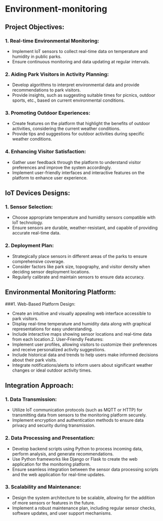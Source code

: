 # Environment-monitoring

## Project Objectives:

### 1. Real-time Environmental Monitoring:
- Implement IoT sensors to collect real-time data on temperature and humidity in public parks.
- Ensure continuous monitoring and data updating at regular intervals.
### 2. Aiding Park Visitors in Activity Planning:
- Develop algorithms to interpret environmental data and provide recommendations to park
visitors.
- Provide insights, such as suggesting suitable times for picnics, outdoor sports, etc., based
on current environmental conditions.
### 3. Promoting Outdoor Experiences:
- Create features on the platform that highlight the benefits of outdoor activities, considering
the current weather conditions.
- Provide tips and suggestions for outdoor activities during specific weather conditions.
### 4. Enhancing Visitor Satisfaction:
- Gather user feedback through the platform to understand visitor preferences and improve
the system accordingly.
- Implement user-friendly interfaces and interactive features on the platform to enhance user
experience.


## IoT Devices Designs:
### 1. Sensor Selection:
- Choose appropriate temperature and humidity sensors compatible with IoT technology.
- Ensure sensors are durable, weather-resistant, and capable of providing accurate real-time
data.
### 2. Deployment Plan:
- Strategically place sensors in different areas of the parks to ensure comprehensive
coverage.
- Consider factors like park size, topography, and visitor density when deciding sensor
deployment locations.
- Regularly calibrate and maintain sensors to ensure data accuracy.


## Environmental Monitoring Platform:
###1. Web-Based Platform Design:
- Create an intuitive and visually appealing web interface accessible to park visitors.
- Display real-time temperature and humidity data along with graphical representations for
easy understanding.
- Include interactive maps showing sensor locations and real-time data from each location.2. User-Friendly Features:
- Implement user profiles, allowing visitors to customize their preferences and receive
personalized activity suggestions.
- Include historical data and trends to help users make informed decisions about their park
visits.
- Integrate notifications/alerts to inform users about significant weather changes or ideal
outdoor activity times.


## Integration Approach:
### 1. Data Transmission:
- Utilize IoT communication protocols (such as MQTT or HTTP) for transmitting data from
sensors to the monitoring platform securely.
- Implement encryption and authentication methods to ensure data privacy and security during
transmission.
### 2. Data Processing and Presentation:
- Develop backend scripts using Python to process incoming data, perform analysis, and
generate recommendations.
- Use Python frameworks like Django or Flask to create the web application for the monitoring
platform.
- Ensure seamless integration between the sensor data processing scripts and the web
application for real-time updates.
### 3. Scalability and Maintenance:
- Design the system architecture to be scalable, allowing for the addition of more sensors or
features in the future.
- Implement a robust maintenance plan, including regular sensor checks, software updates,
and user support mechanisms.
